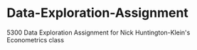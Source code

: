 # Data-Exploration-Assignment
5300 Data Exploration Assignment for Nick Huntington-Klein's Econometrics class
